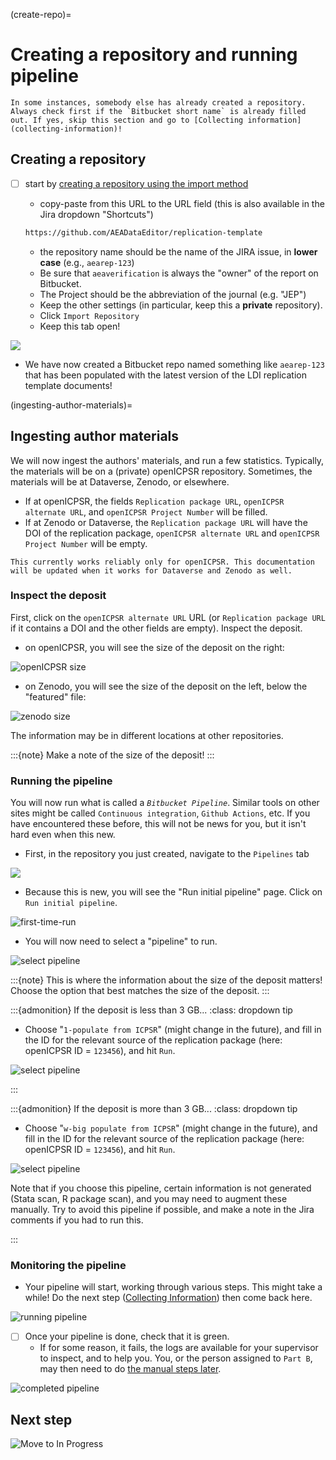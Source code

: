 (create-repo)=
# Creating a repository and running pipeline


```{warning}
In some instances, somebody else has already created a repository. Always check first if the `Bitbucket short name` is already filled out. If yes, skip this section and go to [Collecting information](collecting-information)!
```

## Creating a repository

- [ ] start by [creating a repository using the import method](https://bitbucket.org/repo/import) 
    - copy-paste from this URL to the URL field (this is also available in the Jira dropdown "Shortcuts")

    ```bash
    https://github.com/AEADataEditor/replication-template
    ```

    - the repository name should be the name of the JIRA issue, in **lower case** (e.g., `aearep-123`)
    - Be sure that `aeaverification` is always the "owner" of the report on Bitbucket. 
    - The Project should be the abbreviation of the journal (e.g. "JEP")
    - Keep the other settings (in particular, keep this a **private** repository).
    - Click `Import Repository`
    - Keep this tab open!

![](images/bitbucket_import_blank_2022.png)

- We have now created a Bitbucket repo named something like `aearep-123` that has been populated with the latest version of the LDI replication template documents!

(ingesting-author-materials)=
## Ingesting author materials

We will now ingest the authors' materials, and run a few statistics. Typically, the materials will be on a (private) openICPSR repository. Sometimes, the materials will be at Dataverse, Zenodo, or elsewhere.

- If at openICPSR, the fields `Replication package URL`, `openICPSR alternate URL`, and `openICPSR Project Number` will be filled.
- If at Zenodo or Dataverse, the `Replication package URL` will have the DOI of the replication package, `openICPSR alternate URL` and `openICPSR Project Number` will be empty.


```{note}
This currently works reliably only for openICPSR. This documentation will be updated when it works for Dataverse and Zenodo as well.
```

### Inspect the deposit

First, click on the `openICPSR alternate URL` URL (or `Replication package URL` if it contains a DOI and the other fields are empty). Inspect the deposit.

- on openICPSR, you will see the size of the deposit on the right:

![openICPSR size](images/openicpsr-size-filecount.png)

- on Zenodo, you will see the size of the deposit on the left, below the "featured" file:

![zenodo size](images/zenodo-size-filecount.png)

The information may be in different locations at other repositories. 

:::{note}
Make a note of the size of the deposit!
:::

### Running the pipeline

You will now run what is called a *`Bitbucket Pipeline`*. Similar tools on other sites might be called `Continuous integration`, `Github Actions`, etc. If you have encountered these before, this will not be news for you, but it isn't hard even when this new.

- First, in the repository you just created, navigate to the `Pipelines` tab

![](images/jira-find-pipelines.png)

- Because this is new, you will see the "Run initial pipeline" page. Click on `Run initial pipeline`.

![first-time-run](images/jira-run-first-pipeline.png)

- You will now need to select a "pipeline" to run. 



![select pipeline](images/jira-select-pipeline.png)


:::{note}
This is where the information about the size of the deposit matters! Choose the option that best matches the size of the deposit.
:::


:::{admonition} If the deposit is less than 3 GB...
:class: dropdown tip

- Choose "`1-populate from ICPSR`" (might change in the future), and fill in the ID for the relevant source of the replication package (here: openICPSR ID = `123456`), and hit `Run`.


![select pipeline](images/jira-run-pipeline-icpsr.png)


:::

:::{admonition} If the deposit is more than 3 GB...
:class: dropdown tip

- Choose "`w-big populate from ICPSR`" (might change in the future), and fill in the ID for the relevant source of the replication package (here: openICPSR ID = `123456`), and hit `Run`.


![select pipeline](images/jira-run-pipeline-icpsr-big.png)

Note that if you choose this pipeline, certain information is not generated (Stata scan, R package scan), and you may need to augment these manually. Try to avoid this pipeline if possible, and make a note in the Jira comments if you had to run this.

:::


### Monitoring the pipeline

- Your pipeline will start, working through various steps. This might take a while! Do the next step ([Collecting Information](collecting-information)) then come back here.

![running pipeline](images/jira-run-pipeline-running.png)

- [ ] Once your pipeline is done, check that it is green.
  - If for some reason, it fails, the logs are available for your supervisor to inspect, and to help you. You, or the person assigned to `Part B`, may then need to do [the manual steps later](Manual1).

![completed pipeline](images/jira-run-pipeline-finished.png)

## Next step

![Move to In Progress](images/AEA-Data-Editor-Workflow-V3-20240114-short-23.png)
